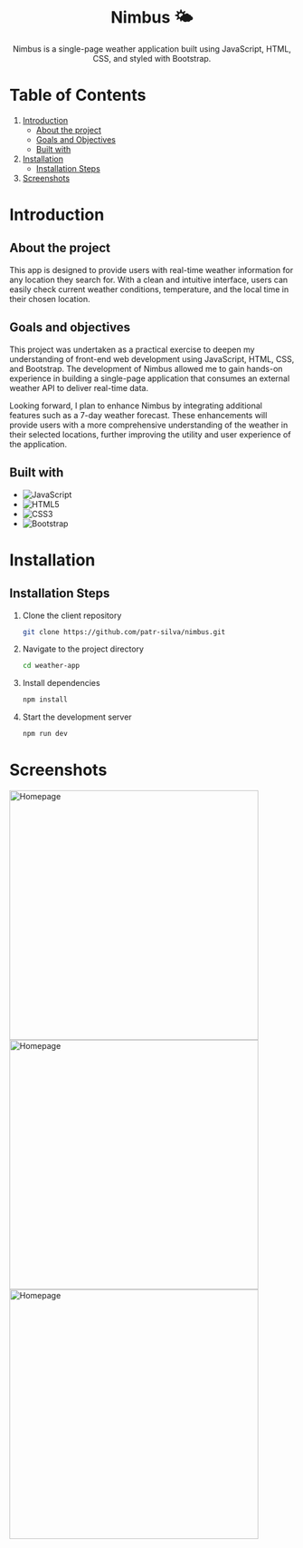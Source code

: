 <div align="center">
<h1 align="center">Nimbus 🌤️ </h1>
<p align="center">
Nimbus is a single-page weather application built using JavaScript, HTML, CSS, and styled with Bootstrap. 
</p>
</div>

# Table of Contents

1. [Introduction](#introduction)
    * [About the project](#about)
    * [Goals and Objectives](#goals)
    * [Built with](#built)
2. [Installation](#installation)
   * [Installation Steps](#installation)
3. [Screenshots](#screenshots)

<h1 id="introduction">Introduction</h1>
<h2 id="about">About the project</h2>

This app is designed to provide users with real-time weather information for any location they search for. With a clean and intuitive interface, users can easily check current weather conditions, temperature, and the local time in their chosen location.

<h2 id="goals">Goals and objectives</h2>

This project was undertaken as a practical exercise to deepen my understanding of front-end web development using JavaScript, HTML, CSS, and Bootstrap. 
The development of Nimbus allowed me to gain hands-on experience in building a single-page application that consumes an external weather API to deliver real-time data.

Looking forward, I plan to enhance Nimbus by integrating additional features such as a 7-day weather forecast. These enhancements will provide users with a more comprehensive understanding of the weather in their selected locations, further improving the utility and user experience of the application.

<h2 id="built">Built with</h2>

* ![JavaScript](https://img.shields.io/badge/javascript-%23323330.svg?style=flat-square&logo=javascript&logoColor=%23F7DF1E) 
* ![HTML5](https://img.shields.io/badge/html5-%23E34F26.svg?style=plastic&logo=html5&logoColor=white) 
* ![CSS3](https://img.shields.io/badge/css3-%231572B6.svg?style=flat-square&logo=css3&logoColor=white) 
* ![Bootstrap](https://img.shields.io/badge/bootstrap-%238511FA.svg?style=plastic&logo=bootstrap&logoColor=white)

<h1 id="installation">Installation</h1>
<h2 id="installation">Installation Steps</h2>

1. Clone the client repository
   ```sh
   git clone https://github.com/patr-silva/nimbus.git
   ```

2. Navigate to the project directory
   ```sh
   cd weather-app
   ```
3. Install dependencies
   ```sh
   npm install
   ```
4. Start the development server
   ```sh
   npm run dev
   ```
   
<h1 id="screenshots">Screenshots</h1>
<img width="440" alt="Homepage" src="https://github.com/user-attachments/assets/0dc06e38-b914-4d6f-ac1a-f04e4db1d35c">
<img width="440" alt="Homepage" src="https://github.com/user-attachments/assets/c4d9013c-52ec-4076-a33a-f054abbca42a">
<img width="440" alt="Homepage" src="https://github.com/user-attachments/assets/2550d560-b7d1-43ca-bf36-ec0dfef5ca42">
